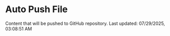 # Auto Push File

Content that will be pushed to GitHub repository.
Last updated: 07/29/2025, 03:08:51 AM
